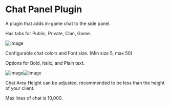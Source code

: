 # Chat Panel Plugin

A plugin that adds in-game chat to the side panel.

Has tabs for Public, Private, Clan, Game.  

![image](https://github.com/Yenof/Chat-Panel/assets/122739279/0cf70f0f-879d-4328-b989-43587e80991c)



Configurable chat colors and Font size. (Min size 5, max 50)

Options for Bold, Italic, and Plain text. 

![image](https://github.com/Yenof/chat-panel/assets/122739279/c5b21154-cbe3-4078-91d2-fcb66a70170f)![image](https://github.com/Yenof/chat-panel/assets/122739279/01688c70-a715-4bd5-b807-215c8b4a8df5)


Chat Area Height can be adjusted, recommended to be less than the height of your client. 

Max lines of chat is 10,000.
